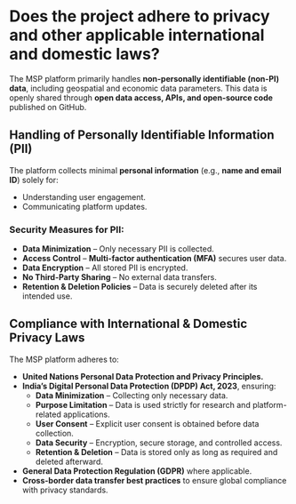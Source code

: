 # Does the project adhere to privacy and other applicable international and domestic laws?

The MSP platform primarily handles **non-personally identifiable (non-PI) data**, including geospatial and economic data parameters. This data is openly shared through **open data access, APIs, and open-source code** published on GitHub.

## **Handling of Personally Identifiable Information (PII)**
The platform collects minimal **personal information** (e.g., **name and email ID**) solely for:
- Understanding user engagement.
- Communicating platform updates.

### **Security Measures for PII:**
- **Data Minimization** – Only necessary PII is collected.
- **Access Control** – **Multi-factor authentication (MFA)** secures user data.
- **Data Encryption** – All stored PII is encrypted.
- **No Third-Party Sharing** – No external data transfers.
- **Retention & Deletion Policies** – Data is securely deleted after its intended use.

## **Compliance with International & Domestic Privacy Laws**
The MSP platform adheres to:
- **United Nations Personal Data Protection and Privacy Principles.**
- **India’s Digital Personal Data Protection (DPDP) Act, 2023**, ensuring:
  - **Data Minimization** – Collecting only necessary data.
  - **Purpose Limitation** – Data is used strictly for research and platform-related applications.
  - **User Consent** – Explicit user consent is obtained before data collection.
  - **Data Security** – Encryption, secure storage, and controlled access.
  - **Retention & Deletion** – Data is stored only as long as required and deleted afterward.
- **General Data Protection Regulation (GDPR)** where applicable.
- **Cross-border data transfer best practices** to ensure global compliance with privacy standards.